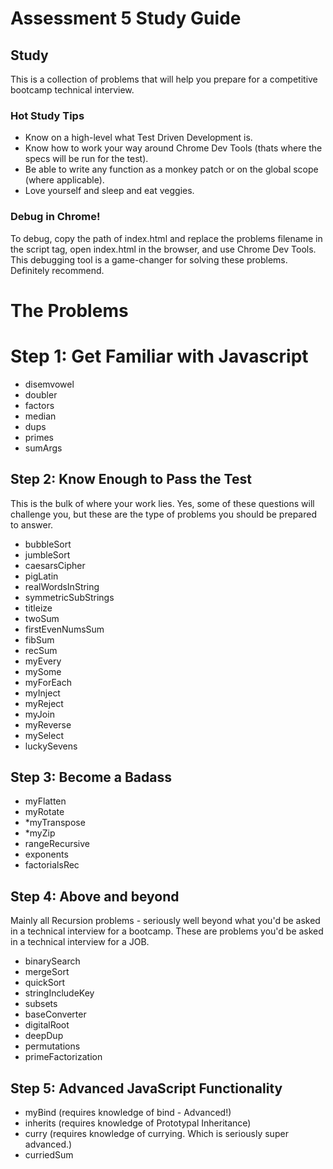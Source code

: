 # Assessment 5 Study Guide

## Study
This is a collection of problems that will help you prepare for a competitive bootcamp technical interview. 

### Hot Study Tips
* Know on a high-level what Test Driven Development is.
* Know how to work your way around Chrome Dev Tools (thats where the specs will be run for the test).
* Be able to write any function as a monkey patch or on the global scope (where applicable).
* Love yourself and sleep and eat veggies.

### Debug in Chrome!
To debug, copy the path of index.html and replace the problems filename in the
script tag, open index.html in the browser, and use Chrome Dev Tools.
This debugging tool is a game-changer for solving these problems.
Definitely recommend.



# The Problems

# Step 1: Get Familiar with Javascript
* disemvowel
* doubler
* factors
* median
* dups
* primes
* sumArgs


## Step 2: Know Enough to Pass the Test

This is the bulk of where your work lies. Yes, some of these questions will challenge you, but these are the type of problems you should be prepared to answer. 

* bubbleSort
* jumbleSort
* caesarsCipher
* pigLatin
* realWordsInString
* symmetricSubStrings
* titleize
* twoSum
* firstEvenNumsSum
* fibSum
* recSum
* myEvery
* mySome
* myForEach
* myInject
* myReject
* myJoin
* myReverse
* mySelect
* luckySevens


## Step 3: Become a Badass

* myFlatten
* myRotate
* *myTranspose
* *myZip
* rangeRecursive
* exponents
* factorialsRec

## Step 4: Above and beyond 

Mainly all Recursion problems - seriously well beyond what you'd be asked in a technical interview for a bootcamp. These are problems you'd be asked in a technical interview for a JOB. 

* binarySearch
* mergeSort
* quickSort
* stringIncludeKey
* subsets
* baseConverter
* digitalRoot
* deepDup
* permutations
* primeFactorization

## Step 5: Advanced JavaScript Functionality

* myBind (requires knowledge of bind - Advanced!)
* inherits (requires knowledge of Prototypal Inheritance)
* curry (requires knowledge of currying. Which is seriously super advanced.)
* curriedSum
